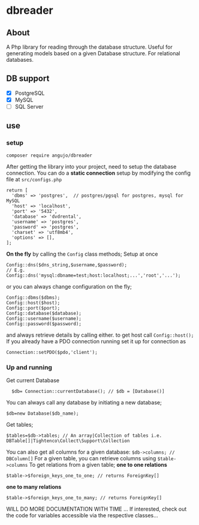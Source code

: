 # dbreader
## About
A Php library for reading through the database structure. Useful for generating models based on a given Database structure. For relational databases.
## DB support

 - [x] PostgreSQL
 - [x] MySQL
 - [ ] SQL Server

## use
### setup
    composer require angujo/dbreader
After getting the library into your project, need to setup the database connection.
You can do a **static connection** setup by modifying the config file at `src/configs.php` 

    return [        
      'dbms' => 'postgres',  // postgres/pgsql for postgres, mysql for MySQL
      'host' => 'localhost',  
      'port' => '5432',  
      'database' => 'dvdrental',  
      'username' => 'postgres',  
      'password' => 'postgres',  
      'charset' => 'utf8mb4',  
      'options' => [],  
    ];
**On the fly** by calling the `Config` class methods;
Setup at once

    Config::dns($dns_string,$username,$password); 
    // E.g. Config::dns('mysql:dbname=test;host:localhost;...','root','...');
or you can always change configuration on the fly;

    Config::dbms($dbms);
    Config::host($host);
    Config::port($port);
    Config::database($database);
    Config::username($username);
    Config::password($password);
and always retrieve details by calling either. to get host call `Config::host();`
If you already have a PDO connection running set it up for connection as

    Connection::setPDO($pdo,'client');
### Up and running
Get current Database

 

      $db= Connection::currentDatabase(); // $db = [Database()]

You can always call any database by initiating a new database;

    $db=new Database($db_name);
Get tables;

    $tables=$db->tables; // An array|Collection of tables i.e. DBTable[]|Tightenco\Collect\Support\Collection
  
  You can also get all columns for a given database: `$db->columns; // DBColumn[]`
For a given table, you can retrieve columns using `$table->columns`
To get relations from a given table;
**one to one relations**

    $table->$foreign_keys_one_to_one; // returns ForeignKey[]
**one to many relations**

    $table->$foreign_keys_one_to_many; // returns ForeignKey[]

WILL DO MORE DOCUMENTATION WITH TIME
... If interested, check out the code for variables accessible via the respective classes...
